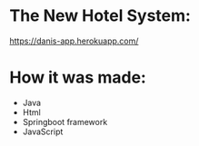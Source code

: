 # The New Hotel System:

https://danis-app.herokuapp.com/


# How it was made:
 - Java
 - Html
 - Springboot framework
 - JavaScript
